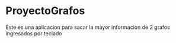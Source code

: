 # ProyectoGrafos
Este es una aplicacion para sacar la mayor informacion de 2 grafos ingresados por teclado
